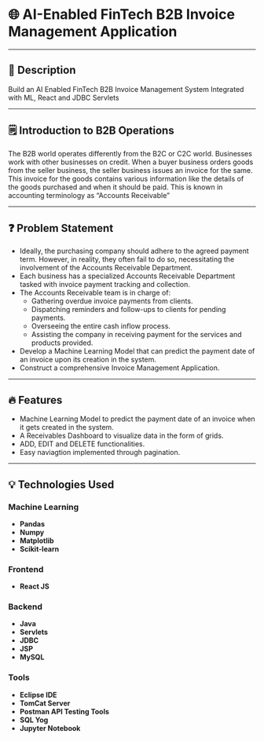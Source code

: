 # 🌐 AI-Enabled FinTech B2B Invoice Management Application


---
## 📇 Description
Build an AI Enabled FinTech B2B Invoice Management System Integrated with ML, React and JDBC Servlets

---
## 🗒️ Introduction to B2B Operations

The B2B world operates differently from the B2C or C2C world. Businesses work with other businesses on credit. When a buyer business orders goods from the seller business, the seller business issues an invoice for the same. This invoice for the goods contains various information like the details of the goods purchased and when it should be paid. This is known in accounting terminology as “Accounts Receivable”

---
## ❓ Problem Statement

- Ideally, the purchasing company should adhere to the agreed payment term. However, in reality, they often fail to do so, necessitating the involvement of the Accounts Receivable Department.
- Each business has a specialized Accounts Receivable Department tasked with invoice payment tracking and collection.
- The Accounts Receivable team is in charge of:
    - Gathering overdue invoice payments from clients.
    - Dispatching reminders and follow-ups to clients for pending payments.
    - Overseeing the entire cash inflow process.
    - Assisting the company in receiving payment for the services and products provided.
- Develop a Machine Learning Model that can predict the payment date of an invoice upon its creation in the system.
- Construct a comprehensive Invoice Management Application.

---

## 🔥 Features

- Machine Learning Model to predict the payment date of an invoice when it gets created in the system.
- A Receivables Dashboard to visualize data in the form of grids.
- ADD, EDIT and DELETE functionalities.
- Easy naviagtion implemented through pagination.

---

## :bulb: Technologies Used

### Machine Learning

- **Pandas**
- **Numpy**
- **Matplotlib**
- **Scikit-learn**

### Frontend

- **React JS**

### Backend

- **Java**
- **Servlets**
- **JDBC**
- **JSP**
- **MySQL**

### Tools

- **Eclipse IDE**
- **TomCat Server**
- **Postman API Testing Tools**
- **SQL Yog**
- **Jupyter Notebook**


